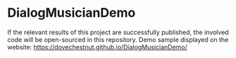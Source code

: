 # DialogMusicianDemo
If the relevant results of this project are successfully published, the involved code will be open-sourced in this repository.
Demo sample displayed on the website: https://dovechestnut.github.io/DialogMusicianDemo/
